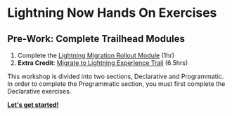 # Lightning Now Hands On Exercises 

## Pre-Work: Complete Trailhead Modules

1. Complete the [Lightning Migration Rollout Module](https://trailhead.salesforce.com/modules/lex_migration_rollout) (1hr)
2. **Extra Credit**: [Migrate to Lightning Experience Trail](https://trailhead.salesforce.com/trail/lex_admin_migration) (6.5hrs) 

This workshop is divided into two sections, Declarative and Programmatic. In order to complete the Programmatic section, you must first complete the Declarative exercises.

[**Let's get started!**](https://github.com/garazi/LightningAdoptionWorkshop/blob/master/docs/Exercise_d1.md)
